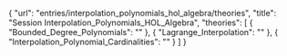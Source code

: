 {
    "url": "entries/interpolation_polynomials_hol_algebra/theories",
    "title": "Session Interpolation_Polynomials_HOL_Algebra",
    "theories": [
        {
            "Bounded_Degree_Polynomials": ""
        },
        {
            "Lagrange_Interpolation": ""
        },
        {
            "Interpolation_Polynomial_Cardinalities": ""
        }
    ]
}